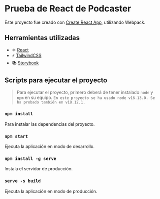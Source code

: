# Prueba de React de Podcaster

Este proyecto fue creado con [Create React App](https://github.com/facebook/create-react-app), utilizando Webpack.

## Herramientas utilizadas

- ⚛️ [React](https://es.reactjs.org/)
- ⚡ [TailwindCSS](https://tailwindcss.com/)
- 📚 [Storybook](https://storybook.js.org/)

## Scripts para ejecutar el proyecto

> Para ejecutar el proyecto, primero deberá de tener instalado `node` y `npm` en su equipo. 
> `En este proyecto se ha usado node v16.13.0. Se ha probado también en v18.12.1.`

### `npm install`

Para instalar las dependencias del proyecto.

### `npm start`

Ejecuta la aplicación en modo de desarrollo.

### `npm install -g serve`

Instala el servidor de producción.

### `serve -s build`

Ejecuta la aplicación en modo de producción.
